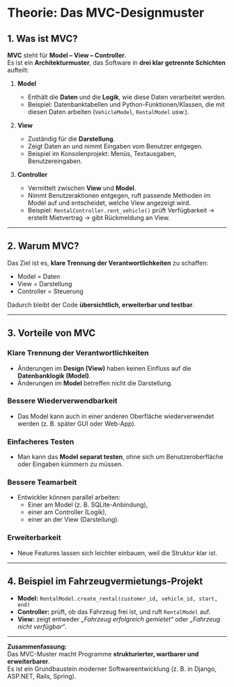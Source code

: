 

# Theorie: Das MVC-Designmuster

## 1. Was ist MVC?
**MVC** steht für **Model – View – Controller**.  
Es ist ein **Architekturmuster**, das Software in **drei klar getrennte Schichten** aufteilt:

1. **Model**  
   - Enthält die **Daten** und die **Logik**, wie diese Daten verarbeitet werden.  
   - Beispiel: Datenbanktabellen und Python-Funktionen/Klassen, die mit diesen Daten arbeiten (`VehicleModel`, `RentalModel` usw.).  

2. **View**  
   - Zuständig für die **Darstellung**.  
   - Zeigt Daten an und nimmt Eingaben vom Benutzer entgegen.  
   - Beispiel im Konsolenprojekt: Menüs, Textausgaben, Benutzereingaben.  

3. **Controller**  
   - Vermittelt zwischen **View** und **Model**.  
   - Nimmt Benutzeraktionen entgegen, ruft passende Methoden im Model auf und entscheidet, welche View angezeigt wird.  
   - Beispiel: `RentalController.rent_vehicle()` prüft Verfügbarkeit → erstellt Mietvertrag → gibt Rückmeldung an View.  

---

## 2. Warum MVC?
Das Ziel ist es, **klare Trennung der Verantwortlichkeiten** zu schaffen:  
- Model = Daten  
- View = Darstellung  
- Controller = Steuerung  

Dadurch bleibt der Code **übersichtlich, erweiterbar und testbar**.  

---

## 3. Vorteile von MVC

### Klare Trennung der Verantwortlichkeiten
- Änderungen im **Design (View)** haben keinen Einfluss auf die **Datenbanklogik (Model)**.  
- Änderungen im **Model** betreffen nicht die Darstellung.  

### Bessere Wiederverwendbarkeit
- Das Model kann auch in einer anderen Oberfläche wiederverwendet werden (z. B. später GUI oder Web-App).  

### Einfacheres Testen
- Man kann das **Model separat testen**, ohne sich um Benutzeroberfläche oder Eingaben kümmern zu müssen.  

### Bessere Teamarbeit
- Entwickler können parallel arbeiten:  
  - Einer am Model (z. B. SQLite-Anbindung),  
  - einer am Controller (Logik),  
  - einer an der View (Darstellung).  

### Erweiterbarkeit
- Neue Features lassen sich leichter einbauen, weil die Struktur klar ist.  

---

## 4. Beispiel im Fahrzeugvermietungs-Projekt
- **Model:** `RentalModel.create_rental(customer_id, vehicle_id, start, end)`  
- **Controller:** prüft, ob das Fahrzeug frei ist, und ruft `RentalModel` auf.  
- **View:** zeigt entweder *„Fahrzeug erfolgreich gemietet“* oder *„Fahrzeug nicht verfügbar“*.  


---

**Zusammenfassung:**  
Das MVC-Muster macht Programme **strukturierter, wartbarer und erweiterbarer**.  
Es ist ein Grundbaustein moderner Softwareentwicklung (z. B. in Django, ASP.NET, Rails, Spring).  
